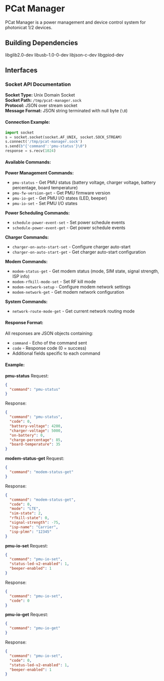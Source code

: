 # PCat Manager

PCat Manager is a power management and device control system for photonicat 1/2 devices.

## Building Dependencies

libglib2.0-dev libusb-1.0-0-dev libjson-c-dev libgpiod-dev

## Interfaces

### Socket API Documentation

**Socket Type:** Unix Domain Socket  
**Socket Path:** `/tmp/pcat-manager.sock`  
**Protocol:** JSON over stream socket  
**Message Format:** JSON string terminated with null byte (`\0`)

#### Connection Example:
```python
import socket
s = socket.socket(socket.AF_UNIX, socket.SOCK_STREAM)
s.connect('/tmp/pcat-manager.sock')
s.send(b"{'command':'pmu-status'}\0")
response = s.recv(1024)
```

#### Available Commands:

**Power Management Commands:**
- `pmu-status` - Get PMU status (battery voltage, charger voltage, battery percentage, board temperature)
- `pmu-fw-version-get` - Get PMU firmware version
- `pmu-io-get` - Get PMU I/O states (LED, beeper)
- `pmu-io-set` - Set PMU I/O states

**Power Scheduling Commands:**
- `schedule-power-event-set` - Set power schedule events
- `schedule-power-event-get` - Get power schedule events

**Charger Commands:**
- `charger-on-auto-start-set` - Configure charger auto-start
- `charger-on-auto-start-get` - Get charger auto-start configuration

**Modem Commands:**
- `modem-status-get` - Get modem status (mode, SIM state, signal strength, ISP info)
- `modem-rfkill-mode-set` - Set RF kill mode
- `modem-network-setup` - Configure modem network settings
- `modem-network-get` - Get modem network configuration

**System Commands:**
- `network-route-mode-get` - Get current network routing mode

#### Response Format:
All responses are JSON objects containing:
- `command` - Echo of the command sent
- `code` - Response code (0 = success)
- Additional fields specific to each command

#### Example:

**pmu-status**
Request:
```json
{
  "command": "pmu-status"
}
```

Response:
```json
{
  "command": "pmu-status",
  "code": 0,
  "battery-voltage": 4200,
  "charger-voltage": 5000,
  "on-battery": 0,
  "charge-percentage": 85,
  "board-temperature": 35
}
```

**modem-status-get**
Request:
```json
{
  "command": "modem-status-get"
}
```

Response:
```json
{
  "command": "modem-status-get", 
  "code": 0,
  "mode": "LTE",
  "sim-state": 2,
  "rfkill-state": 0,
  "signal-strength": -75,
  "isp-name": "Carrier",
  "isp-plmn": "12345"
}
```

**pmu-io-set**
Request:
```json
{
  "command": "pmu-io-set",
  "status-led-v2-enabled": 1,
  "beeper-enabled": 1
}
```

Response:
```json
{
  "command": "pmu-io-set", 
  "code": 0
}
```

**pmu-io-get**
Request:
```json
{
  "command": "pmu-io-get"
}
```

Response:
```json
{
  "command": "pmu-io-set", 
  "code": 0,
  "status-led-v2-enabled": 1,
  "beeper-enabled": 1
}
```

